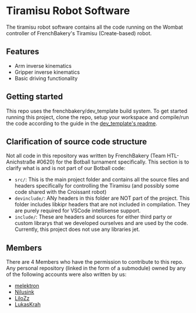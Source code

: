 # Tiramisu Robot Software

The tiramisu robot software contains all the code running on the Wombat controller of FrenchBakery's Tiramisu (Create-based) robot.

## Features

 - Arm inverse kinematics
 - Gripper inverse kinematics
 - Basic driving functionality


## Getting started

This repo uses the frenchbakery/dev_template build system. To get started running this project, clone the repo, setup your workspace and compile/run the code according to the guide in the [dev_template's readme](https://github.com/frenchbakery/dev_template/blob/main/README.md).

## Clarification of source code structure

Not all code in this repository was written by FrenchBakery (Team HTL-Anichstraße #0620) for the Botball turnament specifically. This section is to clarify what is and is not part of our Botball code:

 - ```src/```: This is the main project folder and contains all the source files and headers specifically for controlling the Tiramisu (and possibly some code shared with the Croissant robot)
 - ```devinclude/```: ANy headers in this folder are NOT part of the project. This folder includes libkipr headers that are not included in compilation. They are purely required for VSCode intellisense support.
 - ```include/```: These are headers and sources for either third party or custom librarys that we developed ourselves and are used by the code. Currently, this project does not use any libraries jet.

## Members

There are 4 Members who have the permission to contribute to this repo. Any personal repository (linked in the form of a submodule) owned by any of the following accounts were also written by us:

 - [melektron](https://github.com/melektron)
 - [Nilusink](https://github.com/Nilusink)
 - [LiloZz](https://github.com/LiloZz)
 - [LukasKrah](https://github.com/LukasKrah)
